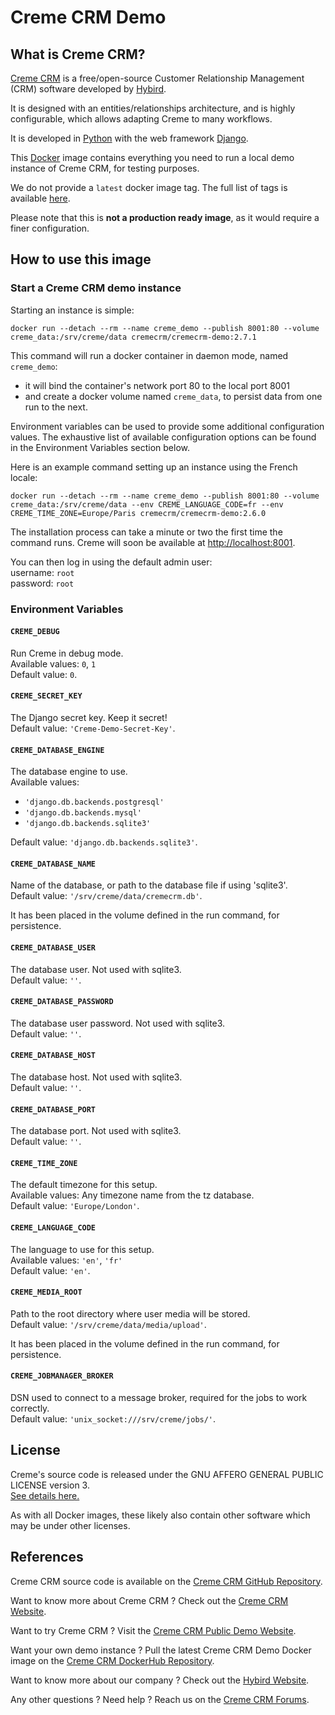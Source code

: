 # Creme CRM Demo


## What is Creme CRM?

[Creme CRM](https://www.cremecrm.com/) is a free/open-source Customer Relationship Management (CRM) software developed by [Hybird](https://hybird.org/).

It is designed with an entities/relationships architecture, and is highly configurable, which allows adapting Creme to many workflows.

It is developed in [Python](https://www.python.org/) with the web framework [Django](https://www.djangoproject.com/).

This [Docker](https://www.docker.com/) image contains everything you need to run a local demo instance of Creme CRM, for testing purposes.

We do not provide a `latest` docker image tag. The full list of tags is available [here](https://hub.docker.com/repository/docker/cremecrm/cremecrm-demo/tags).

Please note that this is **not a production ready image**, as it would require a finer configuration.


## How to use this image

### Start a Creme CRM demo instance

Starting an instance is simple:

```commandline
docker run --detach --rm --name creme_demo --publish 8001:80 --volume creme_data:/srv/creme/data cremecrm/cremecrm-demo:2.7.1
```

This command will run a docker container in daemon mode, named `creme_demo`:
- it will bind the container's network port 80 to the local port 8001
- and create a docker volume named `creme_data`, to persist data from one run to the next.

Environment variables can be used to provide some additional configuration values.
The exhaustive list of available configuration options can be found in the Environment Variables section below.

Here is an example command setting up an instance using the French locale:

```commandline
docker run --detach --rm --name creme_demo --publish 8001:80 --volume creme_data:/srv/creme/data --env CREME_LANGUAGE_CODE=fr --env CREME_TIME_ZONE=Europe/Paris cremecrm/cremecrm-demo:2.6.0
```

The installation process can take a minute or two the first time the command runs.
Creme will soon be available at [http://localhost:8001](http://localhost:8001).  

You can then log in using the default admin user:  
username: `root`  
password: `root`


### Environment Variables

#### `CREME_DEBUG`
Run Creme in debug mode.  
Available values: `0`, `1`  
Default value: `0`.


#### `CREME_SECRET_KEY`
The Django secret key. Keep it secret!  
Default value: `'Creme-Demo-Secret-Key'`.


#### `CREME_DATABASE_ENGINE`
The database engine to use.  
Available values:
- `'django.db.backends.postgresql'`
- `'django.db.backends.mysql'`
- `'django.db.backends.sqlite3'`

Default value: `'django.db.backends.sqlite3'`.


#### `CREME_DATABASE_NAME`
Name of the database, or path to the database file if using 'sqlite3'.  
Default value: `'/srv/creme/data/cremecrm.db'`.  

It has been placed in the volume defined in the run command, for persistence.


#### `CREME_DATABASE_USER`
The database user. Not used with sqlite3.  
Default value: `''`. 


#### `CREME_DATABASE_PASSWORD`
The database user password. Not used with sqlite3.  
Default value: `''`. 


#### `CREME_DATABASE_HOST`
The database host. Not used with sqlite3.  
Default value: `''`. 


#### `CREME_DATABASE_PORT`
The database port. Not used with sqlite3.  
Default value: `''`. 


#### `CREME_TIME_ZONE`
The default timezone for this setup.  
Available values: Any timezone name from the tz database.  
Default value: `'Europe/London'`. 


#### `CREME_LANGUAGE_CODE`
The language to use for this setup.  
Available values: `'en'`, `'fr'`  
Default value: `'en'`.


#### `CREME_MEDIA_ROOT`
Path to the root directory where user media will be stored.  
Default value: `'/srv/creme/data/media/upload'`.  

It has been placed in the volume defined in the run command, for persistence.


#### `CREME_JOBMANAGER_BROKER`
DSN used to connect to a message broker, required for the jobs to work correctly.  
Default value: `'unix_socket:///srv/creme/jobs/'`.  


## License

Creme's source code is released under the GNU AFFERO GENERAL PUBLIC LICENSE version 3.  
[See details here.](https://github.com/HybirdCorp/creme_crm/blob/adca145bc382cdf8b274dce154c8f86424fa9224/LICENSE.txt)

As with all Docker images, these likely also contain other software which may be under other licenses.


## References

Creme CRM source code is available on the [Creme CRM GitHub Repository](https://github.com/HybirdCorp/creme_crm).

Want to know more about Creme CRM ?
Check out the [Creme CRM Website](https://www.cremecrm.com).

Want to try Creme CRM ?
Visit the [Creme CRM Public Demo Website](https://demos.cremecrm.com/).

Want your own demo instance ?
Pull the latest Creme CRM Demo Docker image on the [Creme CRM DockerHub Repository](https://hub.docker.com/r/cremecrm/cremecrm-demo).

Want to know more about our company ?
Check out the [Hybird Website](https://hybird.org/).

Any other questions ?
Need help ?
Reach us on the [Creme CRM Forums](https://www.cremecrm.com/forum/).
